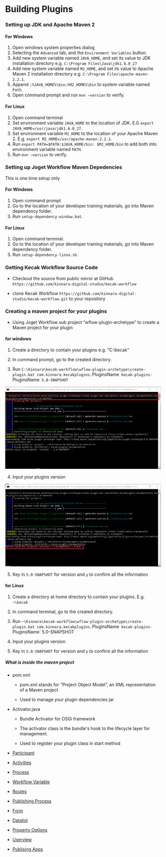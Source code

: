 # Building Plugins #

### Setting up JDK and Apache Maven 2

#### For Windows

1. Open windows system properties dialog
2. Selecting the `Advanced` tab, and the `Environment Variables` button.
3. Add new system variable named `JAVA_HOME`, and set its value to JDK installation directory e.g. `C:\Program Files\Java\jdk1.6.0_27`
4. Add new system variable named `M2_HOME`, and set its value to Apache Maven 2 installation directory e.g. `C:\Program Files\apache-maven-2.2.1`.
5. Append `;%JAVA_HOME%\bin;%M2_HOME%\bin` to system variable named `Path`.
6. Open command prompt and run `mvn –version` to verify.

#### For Linux

1. Open command terminal
2. Set environment variable `JAVA_HOME` to the location of JDK. E.G `export JAVA_HOME=/usr/java/jdk1.6.0_27`.
3. Set environment variable `M2_HOME` to the location of your Apache Maven 2. E.g. `export M2_HOME=/usr/apache-maven-2.2.1`.
4. Run `export PATH=$PATH:$JAVA_HOME/bin: $M2_HOME/bin` to add both into environment variable named `PATH`.
5. Run `mvn –version` to verify.

### Setting up Joget Workflow Maven Depedencies 

This is one time setup only

#### For Windows

1. Open command prompt
2. Go to the location of your developer training materials, go into Maven dependency folder.
3. Run `setup-dependency-window.bat`.

#### For Linux 

1. Open command terminal.
2. Go to the location of your developer training materials, go into Maven dependency folder.
3. Run `setup-dependency-linux.sh`.

### Getting Kecak Workflow Source Code

- Checkout the source from public mirror at GitHub `https://github.com/kinnara-digital-studio/kecak-workflow`

- clone Kecak Workflow `https://github.com/kinnara-digital-studio/kecak-workflow.git` to your repository 

### Creating a maven project for your plugins

- Using Joget Workflow sub project “wflow-plugin-archetype” to create a Maven project for your plugin 

#### for windows 

1. Create a directory to contain your plugins e.g. “C:\kecak”

2. In command prompt, go to the created directory.

3. Run `C:\Kinnara\kecak-workflow\wflow-plugin-archetype\create-plugin.bat com.kinnara.kecakplugins.`PluginsName` kecak-plugins-`PluginsName` 5.0-SNAPSHOT`

<img src="https://raw.githubusercontent.com/kinnara-digital-studio/kecak-workflow/master/docs/assets/buildingPlugins-buildingPlugins1.png" alt="buildingPlugins-buildingPlugins1" />

4. Input your plugins version 

<img src="https://raw.githubusercontent.com/kinnara-digital-studio/kecak-workflow/master/docs/assets/buildingPlugins-buildingPlugins2.png" alt="buildingPlugins-buildingPlugins2" />

5. Key in `5.0-SNAPSHOT` for version and `y` to confirm all the information

#### for Linux 

1. Create a directory at home directory to contain your plugins. E.g. `~\kecak`

2. In command terminal, go to the created directory.

3. Run `~\Kinnara\kecak-workflow\wflow-plugin-archetype\create-plugin.bat com.kinnara.kecakplugins.`PluginsName` kecak-plugins-`PluginsName` 5.0-SNAPSHOT

4. Input your plugins version
 
5. Key in `5.0-SNAPSHOT` for version and `y` to confirm all the information

##### What is inside the maven project 

- pom.xml
	- pom.xml stands for "Project Object Model“, an XML representation of a Maven project

	- Used to manage your plugin dependencies jar

- Activator.java
	- Bundle Activator for OSGi framework

	- The activator class is the bundle's hook to the lifecycle layer for management.

	- Used to register your plugin class in start method



- [Participant](buildingPlugins_Participant.md)
- [Activities](buildingPlugins_Activities.md)
- [Process](buildingPlugins_Process.md)
- [Workflow Variable](buildingPlugins_WorkflowVariable.md)
- [Routes](buildingPlugins_Routes.md)
- [Publishing Process](buildingPlugins_PublishingProcess.md)
- [Form](buildingPlugins_form.md)
- [Datalist](datalist.md)
- [Property Options](buildingPlugins_PropertyOptions.md)
- [Userview](buildingPlugins_Userview.md)
- [Publising Apps](buildingPlugins_PublishingApps)
